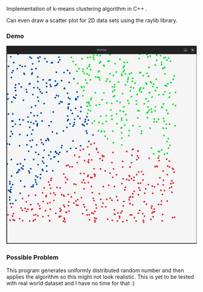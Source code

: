 Implementation of k-means clustering algorithm in C++ .

Can even draw a scatter plot for 2D data sets using the raylib library.

### Demo
![Scatter Plot](./screenshot.png)

### Possible Problem
This program generates uniformly distributed random number and then applies the algorithm so this might not look realistic. This is yet to be tested with real world dataset and I have no time for that :)
